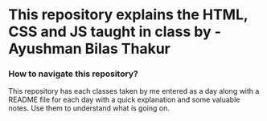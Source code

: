 # This repository explains the HTML, CSS and JS taught in class by - Ayushman Bilas Thakur

### How to navigate this repository?

This repository has each classes taken by me entered as a day along with a README file for each day with a quick explanation and some valuable notes. Use them to understand what is going on. 
